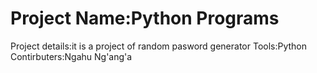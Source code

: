 # Project Name:Python Programs 
Project details:it is a project of random pasword generator
Tools:Python
Contirbuters:Ngahu Ng'ang'a